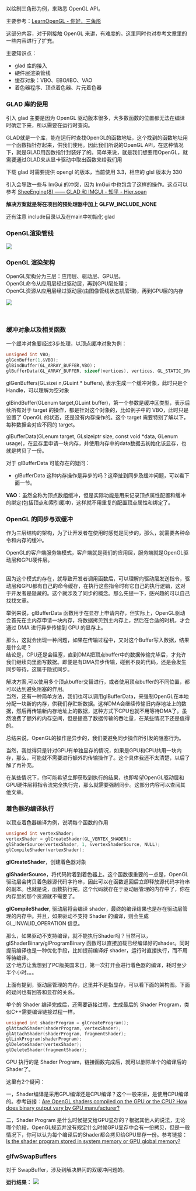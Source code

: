 以绘制三角形为例，来熟悉 OpenGL API。

主要参考：[LearnOpenGL - 你好，三角形](https://learnopengl-cn.github.io/01%20Getting%20started/04%20Hello%20Triangle/)

这部分内容，对于刚接触 OpenGL 来讲，有难度的。这里同时也对参考文章里的一些内容进行了扩充。

主要知识点：

* glad 库的接入
* 硬件层渲染管线
* 缓存对象：VBO、EBO/IBO、VAO
* 着色器程序、顶点着色器、片元着色器

### GLAD 库的使用

引入 glad 主要是因为 OpenGL 驱动版本很多，大多数函数的位置都无法在编译时确定下来，所以需要在运行时查询。

GLAD就是一个库，能在运行时查找OpenGL的函数地址，这个找到的函数地址用一个函数指针存起来，供我们使用。因此我们所说的OpenGL API，在这种情况下，就是GLAD用函数指针封装好了的。简单来说，就是我们想要用OpenGL，就需要通过GLAD来从显卡驱动中取出函数来给我们用

下载 glad 时需要提供 opengl 的版本，当前使用 3.3，相应的 glsl 版本为 330

引入会导致一些与 ImGui 的冲突，因为 ImGui 中也包含了这样的操作。这点可以参考 [SheeEngine(8) —— GLAD 和 IMGUI - 知乎 - Hier.soan](https://zhuanlan.zhihu.com/p/549861908)

**解决方案就是将在项目的预处理器中加上 GLFW_INCLUDE_NONE**

还有注意 include目录以及在main中初始化 glad

### OpenGL渲染管线

![](./Assets/v0.2_1_pipeline.png)

### OpenGL 渲染架构

OpenGL架构分为三层：应用层、驱动层、GPU层。
<br>OpenGL命令从应用层经过驱动层，再到GPU层处理；
<br>OpenGL资源从应用层经过驱动层(由图像管线状态机管理)，再到GPU层的内存

![](./Assets/v0.2_opengl_架构.png)

<br>

### 缓冲对象以及相关函数

一个缓冲对象要经过3步处理，以顶点缓冲对象为例：
```c++
unsigned int VBO;
glGenBuffer(1,&VBO);
glBindBuffer(GL_ARRAY_BUFFER,VBO)；
glBufferData(GL_ARRAY_BUFFER, sizeof(vertices), vertices, GL_STATIC_DRAW);
```

glGenBuffers(GLsizei n,GLuint * buffers), 表示生成一个缓冲对象，此时只是个 Handle，可以理解为空对象

glBindBuffer(GLenum target,GLuint buffer)，第一个参数是缓冲区类型，表示后续所有对于 target 的操作，都是针对这个对象的，比如例子中的 VBO，此时只是设置了 OpenGL 的状态，还是没有内存操作的。这个 target 需要特别了解以下，每种数据会对应不同的 target。

glBufferData(GLenum target, GLsizeiptr size, const void *data, GLenum usage)，在显存里申请一块内存，并使用内存中的data数据去初始化该显存，也就是拷贝了一份。

对于 glBufferData 可能存在的疑问：
* glBufferData 这种内存操作是异步的吗？这牵扯到同步及缓冲问题，可以看下面一节。

**VAO**：虽然全称为顶点数组缓冲，但是实际功能是用来记录顶点属性配置和缓冲的绑定(包括顶点和索引缓冲)，这样就不用重复的配置顶点属性和绑定了。


### OpenGL 的同步与双缓冲

作为三层结构的架构，为了让开发者在使用时感觉是同步的，那么，就需要各种命令和内存的缓冲。

OpenGL的客户端服务端模式，客户端就是我们的应用层，服务端就是OpenGL驱动层和GPU硬件层。

<br>因为这个模式的存在，就导致开发者调用函数后，可以理解向驱动层发送指令，驱动层和GPU都有自己的命令缓存，在执行这些指令时有它自己的执行逻辑，这对于开发者是隐藏的。这个就涉及了同步的概念。那么先提一下，感兴趣的可以自己找找文章。

举例来说，glBufferData 函数用于在显存上申请内存，但实际上，OpenGL驱动会首先在主内存申请一块内存，将数据拷贝到主内存上，然后在合适的时机，才会通过 DMA 进行异步传输到 GPU 的显存上。

那么，这就会出现一种问题，如果在传输过程中，又对这个Buffer写入数据，结果是什么呢？
<br>结论是，CPU还是会阻塞，直到DMA把顶点buffer中的数据传输完毕后，才允许我们继续向里面写数据。即便是有DMA异步传输，碰到不良的代码，还是会发生同步等待，这属于隐式同步。

解决方案,可以使用多个顶点buffer交替进行，或者使用顶点buffer的不同位置，都可以达到避免阻塞的作用。
<br>当然，还有一种简单方法，我们也可以调用glBufferData，来强制OpenGL在本地分配一块新的内存，供我们存贮新数据。这样DMA会继续传输旧内存地址上的数据，然后再传输新内存地址上的数据，这种方式下CPU也就不用等待DMA了。虽然浪费了额外的内存空间，但是提高了数据传输的吞吐量，在某些情况下还是值得的。

总结来说，OpenGL的操作是异步的，我们要避免同步操作所引发的阻塞行为。

当然，我觉得只是针对GPU有单独显存的情况，如果是GPU和CPU共用一块内存，那么，可能就不需要进行额外的传输操作了。这个具体我还不太清楚，以后了解了再补充。

在某些情况下，你可能希望立即获取到执行的结果，也即希望OpenGL驱动层和GPU硬件层将指令流完全执行完，那么就需要强制同步。这部分内容可以查阅其他文章。

### 着色器的编译执行

以顶点着色器编译为例，说明每个函数的作用
```c++
unsigned int vertexShader;
vertexShader = glCreateShader(GL_VERTEX_SHADER);
glShaderSource(vertexShader, 1, &vertexShaderSource, NULL);
glCompileShader(vertexShader);
```
**glCreateShader**，创建着色器对象

**glShaderSource**，将代码附着到着色器上。这个函数很重要的一点是，OpenGL驱动层会拷贝着色器源代码字符串，因此可以在函数返回后立即释放源代码字符串的副本。也就是说，函数执行完，这个代码就存在于驱动层管理的内存中了，你在内存里的那个资源就不需要了。

**glCompileShader**, 驱动层将会编译 shader，最终的编译结果也是存在驱动层管理的内存中。并且，如果驱动不支持 Shader 的编译，则会生成 GL_INVALID_OPERATION 信息。

那么，如果驱动不支持编译，就不能执行Shader吗？当然可以，glShaderBinary/glProgramBinary 函数可以直接加载已经编译好的shader。同时提前编译也是一种优化手段，比如提前编译好 shader，运行时直接执行，而不用等待编译。<br>这个地方让我想到了PC版美国末日，第一次打开会进行着色器的编译，耗时至少半个小时。。。

上面有提到，驱动层管理的内存，这里并不是指显存，可以看下面的架构图。下面的疑问也有回答和显存的关系。

单个的 Shader 编译完成后，还需要链接过程，生成最后的 Shader Program，类似C++需要编译链接过程一样。



```c++
unsigned int shaderProgram = glCreateProgram();
glAttachShader(shaderProgram, vertexShader);
glAttachShader(shaderProgram, fragmentShader);
glLinkProgram(shaderProgram);
glDeleteShader(vertexShader);
glDeleteShader(fragmentShader);
```

GPU 执行的是 Shader Program，链接函数完成后，就可以删除单个的编译后的Shader了。

这里有2个疑问：

一，Shader编译是采用GPU编译还是CPU编译？这个一般来讲，是使用CPU编译的。参考链接：[Are OpenGL shaders compiled on the GPU or the CPU? How does binary output vary by GPU manufacturer?](https://stackoverflow.com/questions/7212231/are-opengl-shaders-compiled-on-the-gpu-or-the-cpu-how-does-binary-output-vary-b)

二，Shader Program 是什么时候提交给GPU显存的？根据其他人的说法，无论哪个阶段，OpenGL规范并没有规定什么时候GPU显存中会有一份拷贝，但是一般情况下，你可以认为每个编译后的Shader都会拷贝给GPU显存一份。参考链接：[Is the shader program stored in system memory or GPU global memory?](https://www.reddit.com/r/opengl/comments/6aouhe/is_the_shader_program_stored_in_system_memory_or)

### glfwSwapBuffers

对于 SwapBuffer，涉及到解决屏闪的双缓冲问题的。


**运行结果：**
![](./Assets/v0.2_result.png)

